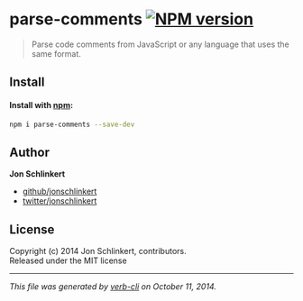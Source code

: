 # parse-comments [![NPM version](https://badge.fury.io/js/parse-comments.png)](http://badge.fury.io/js/parse-comments)

> Parse code comments from JavaScript or any language that uses the same format.

## Install
#### Install with [npm](npmjs.org):

```bash
npm i parse-comments --save-dev
```


## Author

**Jon Schlinkert**
 
+ [github/jonschlinkert](https://github.com/jonschlinkert)
+ [twitter/jonschlinkert](http://twitter.com/jonschlinkert) 

## License
Copyright (c) 2014 Jon Schlinkert, contributors.  
Released under the MIT license

***

_This file was generated by [verb-cli](https://github.com/assemble/verb-cli) on October 11, 2014._